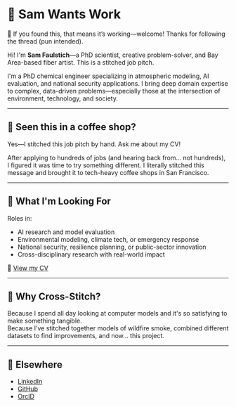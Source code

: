 # 🧵 Sam Wants Work

👋 If you found this, that means it’s working—welcome! Thanks for following the thread (pun intended).

Hi! I'm **Sam Faulstich**—a PhD scientist, creative problem-solver, and Bay Area-based fiber artist. This is a stitched job pitch.

I'm a PhD chemical engineer specializing in atmospheric modeling, AI evaluation, and national security applications. I bring deep domain expertise to complex, data-driven problems—especially those at the intersection of environment, technology, and society.

---

## 🧵 Seen this in a coffee shop?

Yes—I stitched this job pitch by hand. Ask me about my CV!

After applying to hundreds of jobs (and hearing back from... not hundreds), I figured it was time to try something different. 
I literally stitched this message and brought it to tech-heavy coffee shops in San Francisco.  

---

## 🎯 What I'm Looking For

Roles in:
- AI research and model evaluation
- Environmental modeling, climate tech, or emergency response
- National security, resilience planning, or public-sector innovation
- Cross-disciplinary research with real-world impact

📄 [View my CV](faulstich_cv_june_25.pdf)

---

## 📍 Why Cross-Stitch?

Because I spend all day looking at computer models and it's so satisfying to make something tangible.  
Because I’ve stitched together models of wildfire smoke, combined different datasets to find improvements, and now… this project.

---

## 🔗 Elsewhere

- [LinkedIn](https://www.linkedin.com/in/sam-d-faulstich-08aa92175/)
- [GitHub](https://sdf-works.github.io)
- [OrcID](https://orcid.org/0000-0002-4445-9660)
